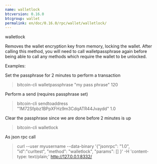 ```yaml
---
name: walletlock
btcversion: 0.16.0
btcgroup: wallet
permalink: en/doc/0.16.0/rpc/wallet/walletlock/
---
```


walletlock

Removes the wallet encryption key from memory, locking the wallet.
After calling this method, you will need to call walletpassphrase again
before being able to call any methods which require the wallet to be unlocked.

Examples:

Set the passphrase for 2 minutes to perform a transaction
> bitcoin-cli walletpassphrase "my pass phrase" 120

Perform a send (requires passphrase set)
> bitcoin-cli sendtoaddress "1M72Sfpbz1BPpXFHz9m3CdqATR44Jvaydd" 1.0

Clear the passphrase since we are done before 2 minutes is up
> bitcoin-cli walletlock 

As json rpc call
> curl --user myusername --data-binary '{"jsonrpc": "1.0", "id":"curltest", "method": "walletlock", "params": [] }' -H 'content-type: text/plain;' http://127.0.0.1:8332/


